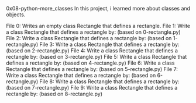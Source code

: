 0x08-python-more_classes
In this project, i learned more about classes and objects.

File 0: Writes an empty class Rectangle that defines a rectangle.
File 1: Write a class Rectangle that defines a rectangle by: (based on 0-rectangle.py)
File 2: Write a class Rectangle that defines a rectangle by: (based on 1-rectangle.py)
File 3: Write a class Rectangle that defines a rectangle by: (based on 2-rectangle.py)
File 4: Write a class Rectangle that defines a rectangle by: (based on 3-rectangle.py)
File 5: Write a class Rectangle that defines a rectangle by: (based on 4-rectangle.py)
File 6: Write a class Rectangle that defines a rectangle by: (based on 5-rectangle.py)
File 7: Write a class Rectangle that defines a rectangle by: (based on 6-rectangle.py)
File 8: Write a class Rectangle that defines a rectangle by: (based on 7-rectangle.py)
File 9: Write a class Rectangle that defines a rectangle by: (based on 8-rectangle.py)

